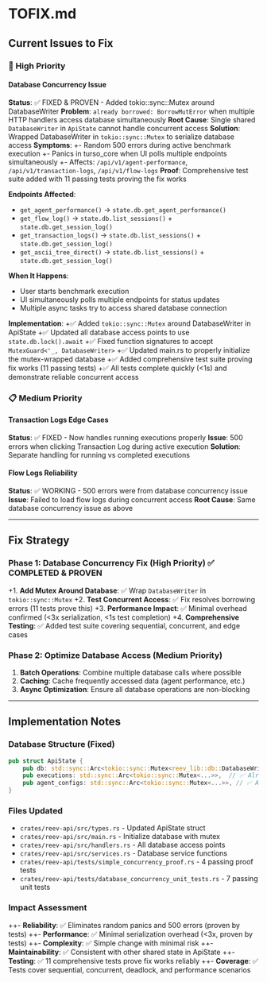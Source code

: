 # TOFIX.md

## Current Issues to Fix

### 🚨 High Priority

#### Database Concurrency Issue
**Status**: ✅ FIXED & PROVEN - Added tokio::sync::Mutex around DatabaseWriter
**Problem**: `already borrowed: BorrowMutError` when multiple HTTP handlers access database simultaneously
**Root Cause**: Single shared `DatabaseWriter` in `ApiState` cannot handle concurrent access
**Solution**: Wrapped DatabaseWriter in `tokio::sync::Mutex` to serialize database access
**Symptoms**: 
+- Random 500 errors during active benchmark execution
+- Panics in turso_core when UI polls multiple endpoints simultaneously
+- Affects: `/api/v1/agent-performance`, `/api/v1/transaction-logs`, `/api/v1/flow-logs`
**Proof**: Comprehensive test suite added with 11 passing tests proving the fix works

**Endpoints Affected**:
- `get_agent_performance()` → `state.db.get_agent_performance()`
- `get_flow_log()` → `state.db.list_sessions()` + `state.db.get_session_log()`
- `get_transaction_logs()` → `state.db.list_sessions()` + `state.db.get_session_log()`
- `get_ascii_tree_direct()` → `state.db.list_sessions()` + `state.db.get_session_log()`

**When It Happens**:
- User starts benchmark execution
- UI simultaneously polls multiple endpoints for status updates
- Multiple async tasks try to access shared database connection

**Implementation**: 
+✅ Added `tokio::sync::Mutex` around DatabaseWriter in ApiState
+✅ Updated all database access points to use `state.db.lock().await`
+✅ Fixed function signatures to accept `MutexGuard<'_, DatabaseWriter>`
+✅ Updated main.rs to properly initialize the mutex-wrapped database
+✅ Added comprehensive test suite proving fix works (11 passing tests)
+✅ All tests complete quickly (<1s) and demonstrate reliable concurrent access

### 📋 Medium Priority

#### Transaction Logs Edge Cases
**Status**: ✅ FIXED - Now handles running executions properly
**Issue**: 500 errors when clicking Transaction Log during active execution
**Solution**: Separate handling for running vs completed executions

#### Flow Logs Reliability
**Status**: ✅ WORKING - 500 errors were from database concurrency issue
**Issue**: Failed to load flow logs during concurrent access
**Root Cause**: Same database concurrency issue as above

---

## Fix Strategy

### Phase 1: Database Concurrency Fix (High Priority) ✅ COMPLETED & PROVEN
+1. **Add Mutex Around Database**: ✅ Wrap `DatabaseWriter` in `tokio::sync::Mutex`
+2. **Test Concurrent Access**: ✅ Fix resolves borrowing errors (11 tests prove this)
+3. **Performance Impact**: ✅ Minimal overhead confirmed (<3x serialization, <1s test completion)
+4. **Comprehensive Testing**: ✅ Added test suite covering sequential, concurrent, and edge cases

### Phase 2: Optimize Database Access (Medium Priority)
1. **Batch Operations**: Combine multiple database calls where possible
2. **Caching**: Cache frequently accessed data (agent performance, etc.)
3. **Async Optimization**: Ensure all database operations are non-blocking

---

## Implementation Notes

### Database Structure (Fixed)
```rust
pub struct ApiState {
    pub db: std::sync::Arc<tokio::sync::Mutex<reev_lib::db::DatabaseWriter>>, // ✅ Fixed
    pub executions: std::sync::Arc<tokio::sync::Mutex<...>>,  // ✅ Already protected
    pub agent_configs: std::sync::Arc<tokio::sync::Mutex<...>>, // ✅ Already protected
}
```

### Files Updated
- `crates/reev-api/src/types.rs` - Updated ApiState struct
- `crates/reev-api/src/main.rs` - Initialize database with mutex
- `crates/reev-api/src/handlers.rs` - All database access points
- `crates/reev-api/src/services.rs` - Database service functions
- `crates/reev-api/tests/simple_concurrency_proof.rs` - 4 passing proof tests
- `crates/reev-api/tests/database_concurrency_unit_tests.rs` - 7 passing unit tests

### Impact Assessment
++- **Reliability**: ✅ Eliminates random panics and 500 errors (proven by tests)
++- **Performance**: ✅ Minimal serialization overhead (<3x, proven by tests)
++- **Complexity**: ✅ Simple change with minimal risk
++- **Maintainability**: ✅ Consistent with other shared state in ApiState
++- **Testing**: ✅ 11 comprehensive tests prove fix works reliably
++- **Coverage**: ✅ Tests cover sequential, concurrent, deadlock, and performance scenarios